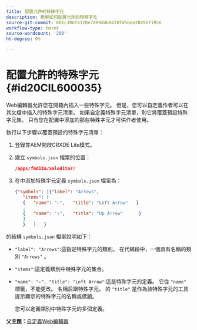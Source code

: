 ```yaml
---
title: 配置允許的特殊字元
description: 瞭解如何配置允許的特殊字元
source-git-commit: 801c306fa120e7889d4b9428fd5bee2849bf1956
workflow-type: tm+mt
source-wordcount: '209'
ht-degree: 0%

---
```



# 配置允許的特殊字元 {#id20CIL600035}

Web編輯器允許您在開箱內插入一些特殊字元。 但是，您可以自定義作者可以在其文檔中插入的特殊字元清單。 如果自定義特殊字元清單，則它將覆蓋預設特殊字元集。 只有您在配置中添加的那些特殊字元才可供作者使用。

執行以下步驟以覆蓋預設的特殊字元清單：

1. 登錄並AEM開啟CRXDE Lite模式。

1. 建立 `symbols.json` 檔案的位置：

   ```json
   /apps/fmdita/xmleditor/
   ```

1. 在中添加特殊字元定義 `symbols.json` 檔案為：

   ```json
   {"symbols": [{"label": "Arrows",
      "items": [
      {   "name": "←",   "title": "Left Arrow"   } 
      ,   
      {   "name": "↑",   "title": "Up Arrow"      } 
      ]   
      }   ]   }
   ```


的結構 `symbols.json` 檔案說明如下：

- `"label": "Arrows"`:這指定特殊字元的類別。 在代碼段中，一個具有名稱的類別 `"Arrows"` 。
- `"items"`:這定義類別中特殊字元的集合。
- `"name": "←", "title": "Left Arrow"`:這是特殊字元的定義。 它從 `"name"` 標籤，不能更改。 名稱后跟特殊字元。 的 `"title"` 是作為該特殊字元的工具提示顯示的特殊字元的名稱或標題。

   您可以定義類別中特殊字元的多個定義。


**父主題：**[&#x200B;自定義Web編輯器](conf-web-editor.md)

